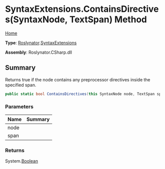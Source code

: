# SyntaxExtensions\.ContainsDirectives\(SyntaxNode, TextSpan\) Method

[Home](../../../README.md)

**Type**: [Roslynator](../../README.md)\.[SyntaxExtensions](../README.md)

**Assembly**: Roslynator\.CSharp\.dll

## Summary

Returns true if the node contains any preprocessor directives inside the specified span\.

```csharp
public static bool ContainsDirectives(this SyntaxNode node, TextSpan span)
```

### Parameters

| Name | Summary |
| ---- | ------- |
| node | |
| span | |

### Returns

System\.[Boolean](https://docs.microsoft.com/en-us/dotnet/api/system.boolean)

